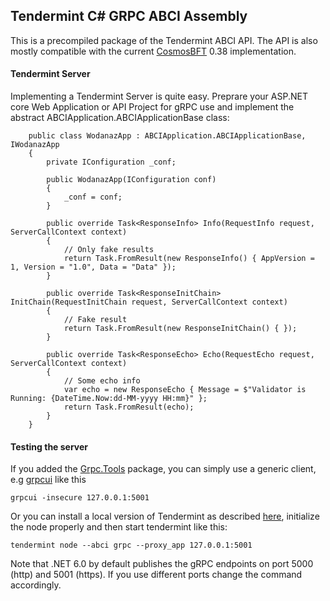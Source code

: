 ﻿## Tendermint C# GRPC ABCI Assembly

This is a precompiled package of the Tendermint ABCI API. The API is also mostly compatible with the current [CosmosBFT](https://github.com/cometbft/cometbft) 0.38 implementation.

#### Tendermint Server

Implementing a Tendermint Server is quite easy. Preprare your ASP.NET core Web Application or API Project for gRPC use and implement the abstract ABCIApplication.ABCIApplicationBase class:

```
	public class WodanazApp : ABCIApplication.ABCIApplicationBase, IWodanazApp
	{
		private IConfiguration _conf;

		public WodanazApp(IConfiguration conf)
		{
			_conf = conf;
		}

		public override Task<ResponseInfo> Info(RequestInfo request, ServerCallContext context)
		{
			// Only fake results
			return Task.FromResult(new ResponseInfo() { AppVersion = 1, Version = "1.0", Data = "Data" });
		}

		public override Task<ResponseInitChain> InitChain(RequestInitChain request, ServerCallContext context)
		{
			// Fake result
			return Task.FromResult(new ResponseInitChain() { });
		}

		public override Task<ResponseEcho> Echo(RequestEcho request, ServerCallContext context)
		{
			// Some echo info
			var echo = new ResponseEcho { Message = $"Validator is Running: {DateTime.Now:dd-MM-yyyy HH:mm}" };
			return Task.FromResult(echo);
		}
	}
```

#### Testing the server

If you added the [Grpc.Tools]() package, you can simply use a generic client, e.g [grpcui](https://github.com/fullstorydev/grpcui) like this

```
grpcui -insecure 127.0.0.1:5001
```

Or you can install a local version of Tendermint as described [here](https://docs.tendermint.com/v0.34/introduction/install.html), initialize the node properly and then start tendermint like this:

```
tendermint node --abci grpc --proxy_app 127.0.0.1:5001
```

Note that .NET 6.0 by default publishes the gRPC endpoints on port 5000 (http) and 5001 (https). If you use different ports change the command accordingly.